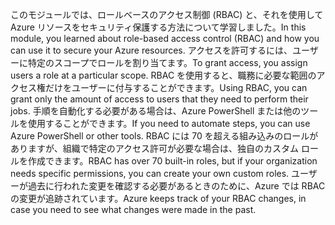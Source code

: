 <span data-ttu-id="8694c-101">このモジュールでは、ロールベースのアクセス制御 (RBAC) と、それを使用して Azure リソースをセキュリティ保護する方法について学習しました。</span><span class="sxs-lookup"><span data-stu-id="8694c-101">In this module, you learned about role-based access control (RBAC) and how you can use it to secure your Azure resources.</span></span> <span data-ttu-id="8694c-102">アクセスを許可するには、ユーザーに特定のスコープでロールを割り当てます。</span><span class="sxs-lookup"><span data-stu-id="8694c-102">To grant access, you assign users a role at a particular scope.</span></span> <span data-ttu-id="8694c-103">RBAC を使用すると、職務に必要な範囲のアクセス権だけをユーザーに付与することができます。</span><span class="sxs-lookup"><span data-stu-id="8694c-103">Using RBAC, you can grant only the amount of access to users that they need to perform their jobs.</span></span> <span data-ttu-id="8694c-104">手順を自動化する必要がある場合は、Azure PowerShell または他のツールを使用することができます。</span><span class="sxs-lookup"><span data-stu-id="8694c-104">If you need to automate steps, you can use Azure PowerShell or other tools.</span></span> <span data-ttu-id="8694c-105">RBAC には 70 を超える組み込みのロールがありますが、組織で特定のアクセス許可が必要な場合は、独自のカスタム ロールを作成できます。</span><span class="sxs-lookup"><span data-stu-id="8694c-105">RBAC has over 70 built-in roles, but if your organization needs specific permissions, you can create your own custom roles.</span></span> <span data-ttu-id="8694c-106">ユーザーが過去に行われた変更を確認する必要があるときのために、Azure では RBAC の変更が追跡されています。</span><span class="sxs-lookup"><span data-stu-id="8694c-106">Azure keeps track of your RBAC changes, in case you need to see what changes were made in the past.</span></span>
